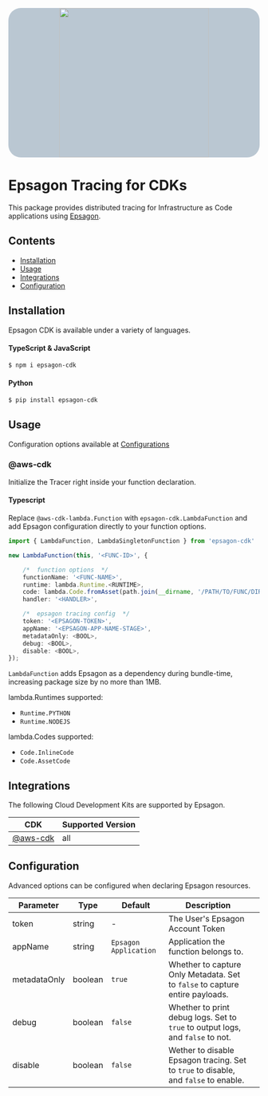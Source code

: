 
<div style="background-color:#Bac7d2;border-radius: 25px">
 <p align="center">
   <a href="https://epsagon.com" target="_blank" align="center">
     <img src="https://cdn2.hubspot.net/hubfs/4636301/Positive%20RGB_Logo%20Horizontal%20-01.svg" width="300">
   </a>
   <br />
 </p>
</div>

# Epsagon Tracing for CDKs

This package provides distributed tracing for Infrastructure as Code applications using [Epsagon](https://app.epsagon.com).


## Contents

- [Installation](#installation)
- [Usage](#usage)
- [Integrations](#cdk-integrations)
- [Configuration](#configuration)


## Installation

Epsagon CDK is available under a variety of languages.

#### TypeScript & JavaScript 

```bash
$ npm i epsagon-cdk
```

#### Python

```bash
$ pip install epsagon-cdk
```


## Usage

Configuration options available at [Configurations](#configuration)

### @aws-cdk

Initialize the Tracer right inside your function declaration.

#### Typescript

Replace `@aws-cdk-lambda.Function` with `epsagon-cdk.LambdaFunction`
 and add Epsagon configuration directly to your function options.

```typescript
import { LambdaFunction, LambdaSingletonFunction } from 'epsagon-cdk'

new LambdaFunction(this, '<FUNC-ID>', {

    /*  function options  */
    functionName: '<FUNC-NAME>',
    runtime: lambda.Runtime.<RUNTIME>,
    code: lambda.Code.fromAsset(path.join(__dirname, '/PATH/TO/FUNC/DIR')),
    handler: '<HANDLER>',

    /*  epsagon tracing config  */
    token: '<EPSAGON-TOKEN>',
    appName: '<EPSAGON-APP-NAME-STAGE>',
    metadataOnly: <BOOL>,
    debug: <BOOL>,
    disable: <BOOL>,
}); 
```

`LambdaFunction` adds Epsagon as a dependency during bundle-time, increasing package size by no more than 1MB.

lambda.Runtimes supported:
- `Runtime.PYTHON`
- `Runtime.NODEJS`

lambda.Codes supported:
- `Code.InlineCode`
- `Code.AssetCode`

<!---
Currently only `Python` and `Node.js` runtimes are available, 
as well as `Code.fromAsset` & `Code.fromInline`.
--->

## Integrations

The following Cloud Development Kits are supported by Epsagon.

| CDK     | Supported Version |
|---------|-------------------|
| [@aws-cdk](#aws-cdk) | all               |



## Configuration

Advanced options can be configured when declaring Epsagon resources.

| Parameter    | Type    | Default               | Description                                                                         |   |
|--------------|---------|-----------------------|-------------------------------------------------------------------------------------|---|
| token        | string  | -                     | The User's Epsagon Account Token                                                    |   |
| appName      | string  | `Epsagon Application` | Application the function belongs to.                                                |   |
| metadataOnly | boolean | `true`                | Whether to capture Only Metadata. Set to `false` to capture entire payloads.        |   |
| debug        | boolean | `false`               | Whether to print debug logs. Set to `true` to output logs, and `false` to not.      |   |
| disable      | boolean | `false`               | Wether to disable Epsagon tracing. Set to `true` to disable, and `false` to enable. |   |